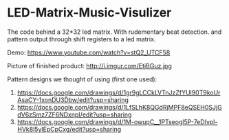 LED-Matrix-Music-Visulizer
==========================

The code behind a 32*32 led matrix. With rudementary beat detection. and pattern output through shift registers to a led matrix.

Demo: https://www.youtube.com/watch?v=stQ2_UTCF58

Picture of finished product: http://i.imgur.com/EtjBGuz.jpg

Pattern designs we thought of using (first one used):

1. https://docs.google.com/drawings/d/1gr9gLCCkLVTnJzZfYUl90T9koUrAsaCY-1xonDU3Dbw/edit?usp=sharing
2. https://docs.google.com/drawings/d/1LfSLhK8QGdRjMPF8eQSEH0SJjGdV6zSmz7ZF6NDxnpI/edit?usp=sharing
3. https://docs.google.com/drawings/d/1M-owupC__1PTseogl5P-7eDIvpl-HVk8l5ylEpCpCxg/edit?usp=sharing
